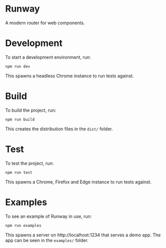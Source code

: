 # Runway
A modern router for web components.

# Development
To start a development environment, run:
```console
npm run dev
```
This spawns a headless Chrome instance to run tests against.


# Build
To build the project, run:
```console
npm run build
```
This creates the distribution files in the `dist/` folder.

# Test
To test the project, run:
```console
npm run test
```
This spawns a Chrome, Firefox and Edge instance to run tests against.

# Examples
To see an example of Runway in use, run:
```console
npm run examples
```
This spawns a server on http://localhost:1234 that serves a demo app.
The app can be seen in the `examples/` folder.